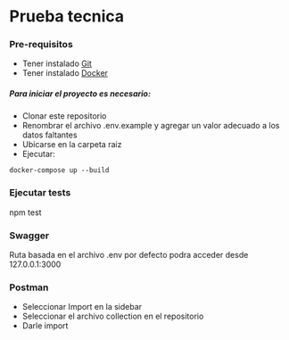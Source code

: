 # Prueba tecnica

### Pre-requisitos

- Tener instalado [Git](https://git-scm.com/downloads)
- Tener instalado [Docker](https://www.docker.com/get-started/)

##### Para iniciar el proyecto es necesario:

- Clonar este repositorio
- Renombrar el archivo .env.example y agregar un valor adecuado a los datos faltantes
- Ubicarse en la carpeta raiz
- Ejecutar:

```
docker-compose up --build
```

### Ejecutar tests

npm test

### Swagger

Ruta basada en el archivo .env por defecto podra acceder desde 127.0.0.1:3000

### Postman

- Seleccionar Import en la sidebar
- Seleccionar el archivo collection en el repositorio
- Darle import
